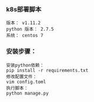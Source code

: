### k8s部署脚本
    版本： v1.11.2
    python 版本： 2.7.5
    系统： centos 7
### 安装步骤：
    安装python依赖：
    pip install -r requirements.txt
    修改配置文件：
    vim config.toml
    执行脚本：
    python manage.py